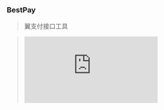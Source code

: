 ### BestPay
> 翼支付接口工具

> ![翼支付调试代码](https://github.com/QingYu2017/BestPay/blob/master/bestpay_Auth%20V1.0.py)

